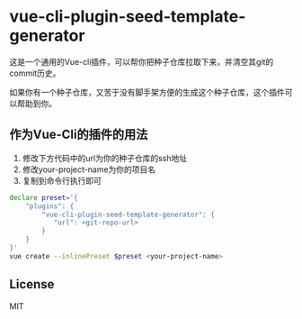 # vue-cli-plugin-seed-template-generator

这是一个通用的Vue-cli插件，可以帮你把种子仓库拉取下来，并清空其git的commit历史。

如果你有一个种子仓库，又苦于没有脚手架方便的生成这个种子仓库，这个插件可以帮助到你。

## 作为Vue-Cli的插件的用法
1. 修改下方代码中的url为你的种子仓库的ssh地址
2. 修改your-project-name为你的项目名
3. 复制到命令行执行即可
```bash
declare preset='{
    "plugins": {
        "vue-cli-plugin-seed-template-generator": {
           "url": <git-repo-url>
        }
    }
}'
vue create --inlinePreset $preset <your-project-name>
```

## License
MIT